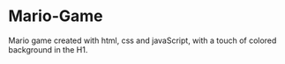 # Mario-Game
Mario game created with html, css and javaScript, with a touch of colored background in the H1.
